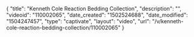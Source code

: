 {
    "title": "Kenneth Cole Reaction Bedding Collection",
    "description": "",
    "videoid": "110002065",
    "date_created": "1502524688",
    "date_modified": "1504247457",
    "type": "captivate",
    "layout": "video",
    "url": "\/v\/kenneth-cole-reaction-bedding-collection\/110002065"
}